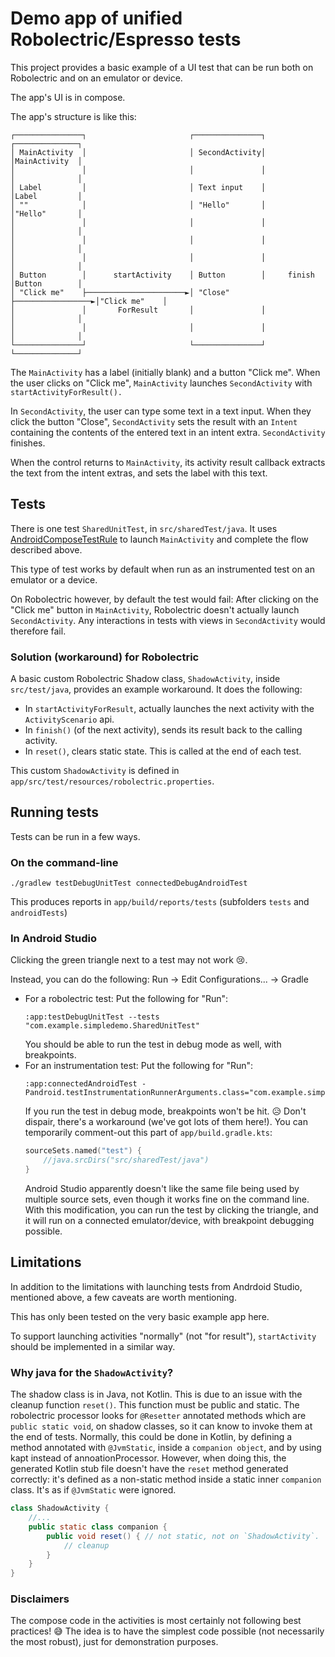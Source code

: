 # Demo app of unified Robolectric/Espresso tests

This project provides a basic example of a UI test that can be run both on
Robolectric and on an emulator or device.

The app's UI is in compose.

The app's structure is like this:

```
┌───────────────┐                       ┌───────────────┐                  ┌──────────────┐
│ MainActivity  │                       │ SecondActivity│                  │MainActivity  │
│               │                       │               │                  │              │
│ Label         │                       │ Text input    │                  │Label         │
│ ""            │                       │ "Hello"       │                  │"Hello"       │
│               │                       │               │                  │              │
│               │                       │               │                  │              │
│               │                       │               │                  │              │
│ Button        │      startActivity    │ Button        │     finish       │Button        │
│ "Click me"    ├──────────────────────►│ "Close"       ├─────────────────►│"Click me"    │
│               │       ForResult       │               │                  │              │
│               │                       │               │                  │              │
└───────────────┘                       └───────────────┘                  └──────────────┘
```

The `MainActivity` has a label (initially blank) and a button "Click me".
When the user clicks on "Click me", `MainActivity` launches `SecondActivity` with
`startActivityForResult().`

In `SecondActivity`, the user can type some text in a text input. When they click
the button "Close", `SecondActivity` sets the result with an `Intent` containing
the contents of the entered text in an intent extra. `SecondActivity` finishes.

When the control returns to `MainActivity`, its activity result callback extracts
the text from the intent extras, and sets the label with this text.

## Tests

There is one test `SharedUnitTest`, in `src/sharedTest/java`. It uses
[AndroidComposeTestRule](https://developer.android.com/jetpack/compose/testing#componentactivity)
to launch `MainActivity` and complete the flow described above.

This type of test works by default when run as an instrumented test on an emulator or a device.

On Robolectric however, by default the test would fail: After clicking on the "Click me" button
in `MainActivity`, Robolectric doesn't actually launch `SecondActivity`. Any interactions in tests
with views in `SecondActivity` would therefore fail.

### Solution (workaround) for Robolectric
A basic custom Robolectric Shadow class, `ShadowActivity`, inside `src/test/java`, provides an
example workaround. It does the following:
* In `startActivityForResult`, actually launches the next activity with the `ActivityScenario` api.
* In `finish()` (of the next activity), sends its result back to the calling activity.
* In `reset()`, clears static state. This is called at the end of each test.

This custom `ShadowActivity` is defined in `app/src/test/resources/robolectric.properties`.

## Running tests

Tests can be run in a few ways.
### On the command-line
`./gradlew testDebugUnitTest connectedDebugAndroidTest`

This produces reports in `app/build/reports/tests` (subfolders `tests` and `androidTests`)

### In Android Studio
Clicking the green triangle next to a test may not work 😢.

Instead, you can do the following:
Run -> Edit Configurations... -> Gradle
* For a robolectric test: Put the following for "Run":
    ```
    :app:testDebugUnitTest --tests "com.example.simpledemo.SharedUnitTest"
    ```
    You should be able to run the test in debug mode as well, with breakpoints.
* For an instrumentation test: Put the following for "Run":
    ```
    :app:connectedAndroidTest -Pandroid.testInstrumentationRunnerArguments.class="com.example.simpledemo.SharedUnitTest"
    ```
    If you run the test in debug mode, breakpoints won't be hit. 😥 Don't dispair, there's
    a workaround (we've got lots of them here!). You can temporarily comment-out this part of
    `app/build.gradle.kts`:
    ```kotlin
    sourceSets.named("test") {
        //java.srcDirs("src/sharedTest/java")
    }
    ```
    Android Studio apparently doesn't like the same file being used by multiple source sets,
    even though it works fine on the command line. With this modification, you can run the
    test by clicking the triangle, and it will run on a connected emulator/device, with
    breakpoint debugging possible.

## Limitations
In addition to the limitations with launching tests from Andrdoid Studio, mentioned above,
a few caveats are worth mentioning.

This has only been tested on the very basic example app here.

To support launching activities "normally" (not "for result"), `startActivity` should be
implemented in a similar way.

### Why java for the `ShadowActivity`?
The shadow class is in Java, not Kotlin. This is due to an issue with the cleanup function `reset()`.
This function must be public and static. The robolectric processor looks for `@Resetter` annotated methods
which are `public static void`, on shadow classes, so it can know to invoke them at the end
of tests. Normally, this could be done in Kotlin, by defining a method annotated with `@JvmStatic`,
inside a `companion object`, and by using kapt instead of annoationProcessor. However, when doing this,
the generated Kotlin stub file doesn't have the `reset` method generated correctly: it's defined
as a non-static method inside a static inner `companion` class. It's as if `@JvmStatic` were ignored.

```java
class ShadowActivity {
    //...
    public static class companion {
        public void reset() { // not static, not on `ShadowActivity`.
            // cleanup
        }
    }
}
```

### Disclaimers
The compose code in the activities is most certainly not following best practices! 😅
The idea is to have the simplest code possible (not necessarily the most robust),
just for demonstration purposes.


